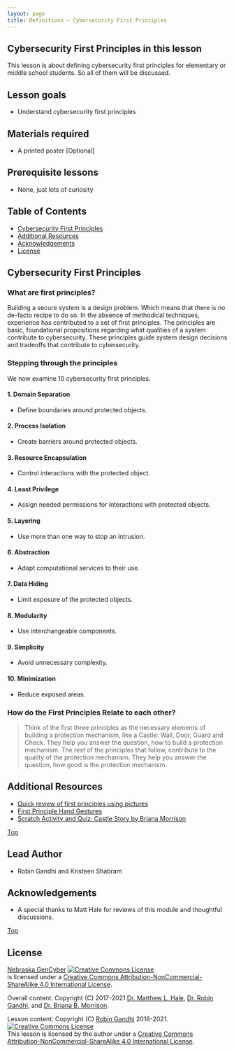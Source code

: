 ```yaml
---
layout: page
title: Definitions – Cybersecurity First Principles
---
```

## Cybersecurity First Principles in this lesson

This lesson is about defining cybersecurity first principles for elementary or middle school students. So all of them will be discussed.

## Lesson goals

* Understand cybersecurity first principles

## Materials required
- A printed poster [Optional]

## Prerequisite lessons
- None, just lots of curiosity

## Table of Contents    

- [Cybersecurity First Principles](#cybersecurity-first-principles)
- [Additional Resources](#additional-resources)
- [Acknowledgements](#acknowledgements)
- [License](#license)

## Cybersecurity First Principles

### What are first principles?

Building a secure system is a design problem. Which means that there is no de-facto recipe to do so. In the absence of methodical techniques, experience has contributed to a set of first principles. The principles are basic, foundational propositions regarding what qualities of a system contribute to cybersecurity. These principles guide system design decisions and tradeoffs that contribute to cybersecurity.

### Stepping through the principles

We now examine 10 cybersecurity first principles.

#### 1. Domain Separation
- Define boundaries around protected objects.

#### 2. Process Isolation
- Create barriers around protected objects.

#### 3. Resource Encapsulation
- Control interactions with the protected object.

#### 4. Least Privilege
- Assign needed permissions for interactions with protected objects.  

#### 5. Layering
- Use more than one way to stop an intrusion.

#### 6. Abstraction
- Adapt computational services to their use.

#### 7. Data Hiding
- Limit exposure of the protected objects.

#### 8. Modularity
- Use interchangeable components.

#### 9. Simplicity
- Avoid unnecessary complexity.

#### 10. Minimization
- Reduce exposed areas.

### How do the First Principles Relate to each other?
> Think of the first three principles as the necessary elements of building a protection mechanism, like a Castle: Wall, Door, Guard and Check. They help you answer the question, how to build a protection mechanism.
The rest of the principles that follow, contribute to the quality of the protection mechanism. They help you answer the question, how good is the protection mechanism.

## Additional Resources

- [Quick review of first principles using pictures](https://spark.adobe.com/page/DbZGSqJ12Q82A/)
- [First Principle Hand Gestures](https://gencyber.utulsa.edu/wp-content/uploads/2016/10/10-Principles-GenCyber-Card-Game.pdf)
- [Scratch Activity and Quiz: Castle Story by Briana Morrison](https://scratch.mit.edu/projects/546131482)

[Top](#table-of-contents)

## Lead Author

- Robin Gandhi and Kristeen Shabram

## Acknowledgements

- A special thanks to Matt Hale for reviews of this module and thoughtful discussions.

[Top](#table-of-contents)

## License
[Nebraska GenCyber](https://github.com/MLHale/nebraska-gencyber) <a rel="license" href="http://creativecommons.org/licenses/by-nc-sa/4.0/"><img alt="Creative Commons License" style="border-width:0" src="https://i.creativecommons.org/l/by-nc-sa/4.0/88x31.png" /></a><br /> is licensed under a <a rel="license" href="http://creativecommons.org/licenses/by-nc-sa/4.0/">Creative Commons Attribution-NonCommercial-ShareAlike 4.0 International License</a>.

Overall content: Copyright (C) 2017-2021 [Dr. Matthew L. Hale](http://faculty.ist.unomaha.edu/mhale/), [Dr. Robin Gandhi](http://faculty.ist.unomaha.edu/rgandhi/), and [Dr. Briana B. Morrison](http://www.brianamorrison.net).

Lesson content: Copyright (C) [Robin Gandhi](http://faculty.ist.unomaha.edu/rgandhi/) 2018-2021.  
<a rel="license" href="http://creativecommons.org/licenses/by-nc-sa/4.0/"><img alt="Creative Commons License" style="border-width:0" src="https://i.creativecommons.org/l/by-nc-sa/4.0/88x31.png" /></a><br /><span xmlns:dct="http://purl.org/dc/terms/" property="dct:title">This lesson</span> is licensed by the author under a <a rel="license" href="http://creativecommons.org/licenses/by-nc-sa/4.0/">Creative Commons Attribution-NonCommercial-ShareAlike 4.0 International License</a>.
